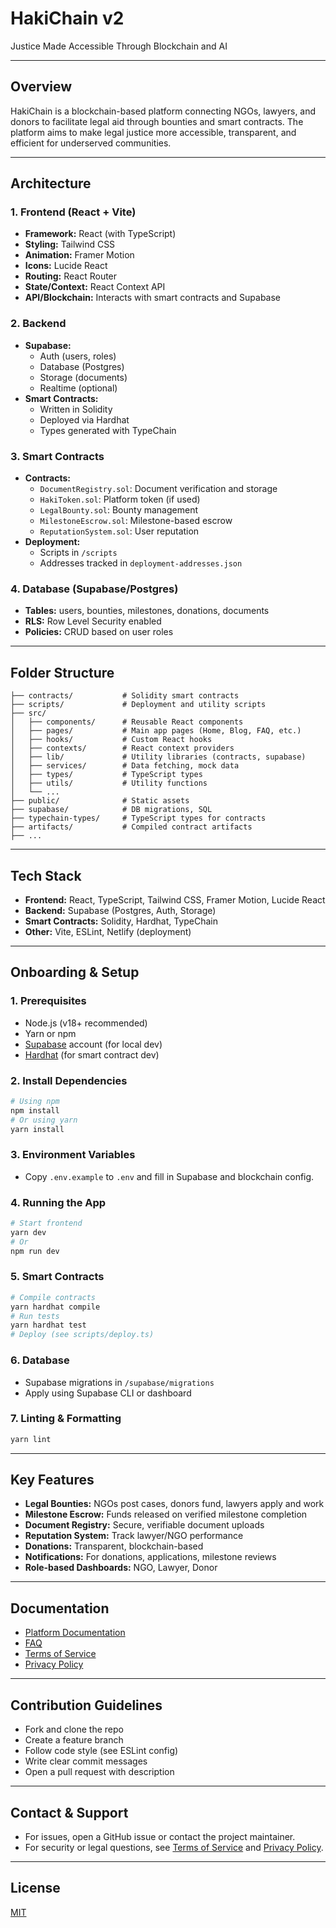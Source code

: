 # HakiChain v2

Justice Made Accessible Through Blockchain and AI

---

## Overview

HakiChain is a blockchain-based platform connecting NGOs, lawyers, and donors to facilitate legal aid through bounties and smart contracts. The platform aims to make legal justice more accessible, transparent, and efficient for underserved communities.

---

## Architecture

### 1. Frontend (React + Vite)

- **Framework:** React (with TypeScript)
- **Styling:** Tailwind CSS
- **Animation:** Framer Motion
- **Icons:** Lucide React
- **Routing:** React Router
- **State/Context:** React Context API
- **API/Blockchain:** Interacts with smart contracts and Supabase

### 2. Backend

- **Supabase:**
  - Auth (users, roles)
  - Database (Postgres)
  - Storage (documents)
  - Realtime (optional)
- **Smart Contracts:**
  - Written in Solidity
  - Deployed via Hardhat
  - Types generated with TypeChain

### 3. Smart Contracts

- **Contracts:**
  - `DocumentRegistry.sol`: Document verification and storage
  - `HakiToken.sol`: Platform token (if used)
  - `LegalBounty.sol`: Bounty management
  - `MilestoneEscrow.sol`: Milestone-based escrow
  - `ReputationSystem.sol`: User reputation
- **Deployment:**
  - Scripts in `/scripts`
  - Addresses tracked in `deployment-addresses.json`

### 4. Database (Supabase/Postgres)

- **Tables:** users, bounties, milestones, donations, documents
- **RLS:** Row Level Security enabled
- **Policies:** CRUD based on user roles

---

## Folder Structure

```
├── contracts/           # Solidity smart contracts
├── scripts/             # Deployment and utility scripts
├── src/
│   ├── components/      # Reusable React components
│   ├── pages/           # Main app pages (Home, Blog, FAQ, etc.)
│   ├── hooks/           # Custom React hooks
│   ├── contexts/        # React context providers
│   ├── lib/             # Utility libraries (contracts, supabase)
│   ├── services/        # Data fetching, mock data
│   ├── types/           # TypeScript types
│   ├── utils/           # Utility functions
│   └── ...
├── public/              # Static assets
├── supabase/            # DB migrations, SQL
├── typechain-types/     # TypeScript types for contracts
├── artifacts/           # Compiled contract artifacts
├── ...
```

---

## Tech Stack

- **Frontend:** React, TypeScript, Tailwind CSS, Framer Motion, Lucide React
- **Backend:** Supabase (Postgres, Auth, Storage)
- **Smart Contracts:** Solidity, Hardhat, TypeChain
- **Other:** Vite, ESLint, Netlify (deployment)

---

## Onboarding & Setup

### 1. Prerequisites

- Node.js (v18+ recommended)
- Yarn or npm
- [Supabase](https://supabase.com/) account (for local dev)
- [Hardhat](https://hardhat.org/) (for smart contract dev)

### 2. Install Dependencies

```sh
# Using npm
npm install
# Or using yarn
yarn install
```

### 3. Environment Variables

- Copy `.env.example` to `.env` and fill in Supabase and blockchain config.

### 4. Running the App

```sh
# Start frontend
yarn dev
# Or
npm run dev
```

### 5. Smart Contracts

```sh
# Compile contracts
yarn hardhat compile
# Run tests
yarn hardhat test
# Deploy (see scripts/deploy.ts)
```

### 6. Database

- Supabase migrations in `/supabase/migrations`
- Apply using Supabase CLI or dashboard

### 7. Linting & Formatting

```sh
yarn lint
```

---

## Key Features

- **Legal Bounties:** NGOs post cases, donors fund, lawyers apply and work
- **Milestone Escrow:** Funds released on verified milestone completion
- **Document Registry:** Secure, verifiable document uploads
- **Reputation System:** Track lawyer/NGO performance
- **Donations:** Transparent, blockchain-based
- **Notifications:** For donations, applications, milestone reviews
- **Role-based Dashboards:** NGO, Lawyer, Donor

---

## Documentation

- [Platform Documentation](src/pages/Documentation.tsx)
- [FAQ](src/pages/FAQ.tsx)
- [Terms of Service](src/pages/legal/TermsOfService.tsx)
- [Privacy Policy](src/pages/legal/PrivacyPolicy.tsx)

---

## Contribution Guidelines

- Fork and clone the repo
- Create a feature branch
- Follow code style (see ESLint config)
- Write clear commit messages
- Open a pull request with description

---

## Contact & Support

- For issues, open a GitHub issue or contact the project maintainer.
- For security or legal questions, see [Terms of Service](src/pages/legal/TermsOfService.tsx) and [Privacy Policy](src/pages/legal/PrivacyPolicy.tsx).

---

## License

[MIT](LICENSE)
